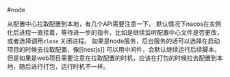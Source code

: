 #node 

从配置中心拉取配置到本地，有几个API需要注意一下。
默认情况下nacos在实例化后进程一直挂着，等待进一步的指令，比如是继续监听配置中心文件是否更改，或者选择调用`close` 关闭进程。
如果是node服务，后台服务的话可以选择在启动项目的时候去拉取配置，像[[nestjs]] 可以用中间件，会默认继续运行后续脚本。
但是如果是web项目需要注意在拉取配置的时机，应该在打包的时候拉去配置到本地，随后进行打包，运行时机不一样。